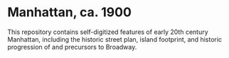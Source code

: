 # Manhattan, ca. 1900
This repository contains self-digitized features of early 20th century Manhattan, including the historic street plan, island footprint, and historic progression of and precursors to Broadway.
